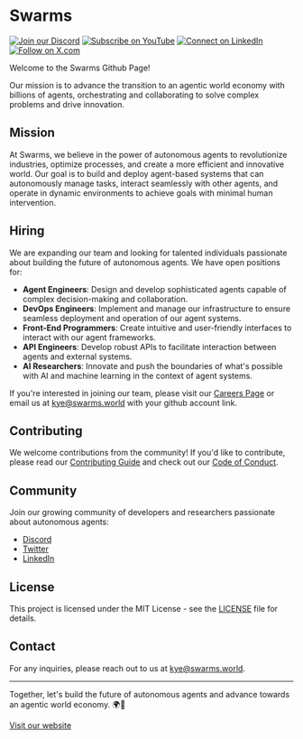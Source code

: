# Swarms

[![Join our Discord](https://img.shields.io/badge/Discord-Join%20our%20server-5865F2?style=for-the-badge&logo=discord&logoColor=white)](https://discord.gg/EamjgSaEQf) [![Subscribe on YouTube](https://img.shields.io/badge/YouTube-Subscribe-red?style=for-the-badge&logo=youtube&logoColor=white)](https://www.youtube.com/@kyegomez3242) [![Connect on LinkedIn](https://img.shields.io/badge/LinkedIn-Connect-blue?style=for-the-badge&logo=linkedin&logoColor=white)](https://www.linkedin.com/in/kye-g-38759a207/) [![Follow on X.com](https://img.shields.io/badge/X.com-Follow-1DA1F2?style=for-the-badge&logo=x&logoColor=white)](https://x.com/kyegomezb)

Welcome to the Swarms Github Page! 

Our mission is to advance the transition to an agentic world economy with billions of agents, orchestrating and collaborating to solve complex problems and drive innovation.

## Mission

At Swarms, we believe in the power of autonomous agents to revolutionize industries, optimize processes, and create a more efficient and innovative world. Our goal is to build and deploy agent-based systems that can autonomously manage tasks, interact seamlessly with other agents, and operate in dynamic environments to achieve goals with minimal human intervention.

## Hiring

We are expanding our team and looking for talented individuals passionate about building the future of autonomous agents. We have open positions for:

- **Agent Engineers**: Design and develop sophisticated agents capable of complex decision-making and collaboration.
- **DevOps Engineers**: Implement and manage our infrastructure to ensure seamless deployment and operation of our agent systems.
- **Front-End Programmers**: Create intuitive and user-friendly interfaces to interact with our agent frameworks.
- **API Engineers**: Develop robust APIs to facilitate interaction between agents and external systems.
- **AI Researchers**: Innovate and push the boundaries of what's possible with AI and machine learning in the context of agent systems.

If you're interested in joining our team, please visit our [Careers Page](https://swarms.ai/hiring) or email us at [kye@swarms.world](mailto:kye@swarms.world) with your github account link.

## Contributing

We welcome contributions from the community! If you'd like to contribute, please read our [Contributing Guide](CONTRIBUTING.md) and check out our [Code of Conduct](CODE_OF_CONDUCT.md).

## Community

Join our growing community of developers and researchers passionate about autonomous agents:

- [Discord](https://discord.gg/EamjgSaEQf)
- [Twitter](https://twitter.com/swarms_corp)
- [LinkedIn](https://www.linkedin.com/company/swarms-corp)

## License

This project is licensed under the MIT License - see the [LICENSE](LICENSE) file for details.

## Contact

For any inquiries, please reach out to us at [kye@swarms.world](mailto:kye@swarms.world).

---

Together, let's build the future of autonomous agents and advance towards an agentic world economy. 🌍🤖

[Visit our website](https://swarms.ai)
